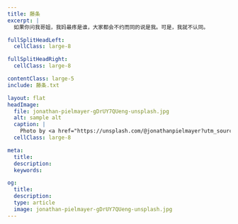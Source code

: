 ```yaml
---
title: 藤条
excerpt: |
  如果你问我哥姐，我妈最疼是谁，大家都会不约而同的说是我。可是，我就不认同。

fullSplitHeadLeft:
  cellClass: large-8

fullSplitHeadRight:
  cellClass: large-8

contentClass: large-5
include: 藤条.txt

layout: flat
headImage:
  file: jonathan-pielmayer-gDrUY7QUeng-unsplash.jpg
  alt: sample alt
  caption: |
    Photo by <a href="https://unsplash.com/@jonathanpielmayer?utm_source=unsplash&utm_medium=referral&utm_content=creditCopyText">Jonathan Pielmayer</a> on <a href="https://unsplash.com/s/photos/wooden-wall?utm_source=unsplash&utm_medium=referral&utm_content=creditCopyText">Unsplash</a>
  cellClass: large-8

meta:
  title:
  description:
  keywords:

og:
  title:
  description:
  type: article
  image: jonathan-pielmayer-gDrUY7QUeng-unsplash.jpg
---
```


